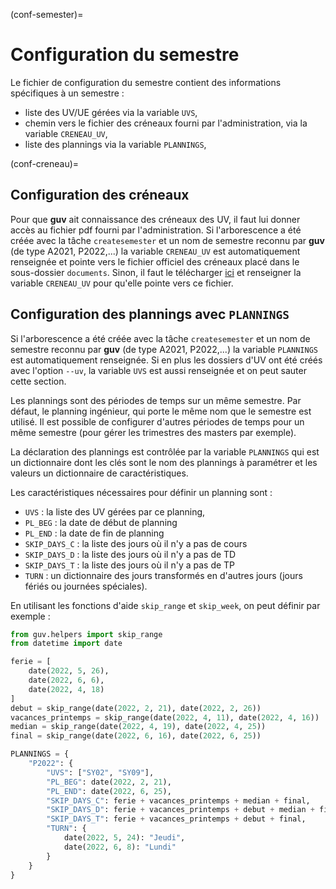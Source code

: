 (conf-semester)=

# Configuration du semestre

Le fichier de configuration du semestre contient des informations
spécifiques à un semestre :

- liste des UV/UE gérées via la variable `UVS`,
- chemin vers le fichier des créneaux fourni par l'administration, via
  la variable `CRENEAU_UV`,
- liste des plannings via la variable `PLANNINGS`,

(conf-creneau)=

## Configuration des créneaux

Pour que **guv** ait connaissance des créneaux des UV, il faut lui donner accès
au fichier pdf fourni par l'administration. Si l'arborescence a été créée avec
la tâche `createsemester` et un nom de semestre reconnu par **guv** (de type
A2021, P2022,...) la variable `CRENEAU_UV` est automatiquement renseignée et
pointe vers le fichier officiel des créneaux placé dans le sous-dossier
`documents`. Sinon, il faut le télécharger
[ici](https://webapplis.utc.fr/ent/services/services.jsf?sid=578) et renseigner
la variable `CRENEAU_UV` pour qu'elle pointe vers ce fichier.

## Configuration des plannings avec `PLANNINGS`

Si l'arborescence a été créée avec la tâche `createsemester` et un
nom de semestre reconnu par **guv** (de type A2021, P2022,...) la
variable `PLANNINGS` est automatiquement renseignée. Si en plus
les dossiers d'UV ont été créés avec l'option `--uv`, la variable
`UVS` est aussi renseignée et on peut sauter cette section.

Les plannings sont des périodes de temps sur un même semestre. Par
défaut, le planning ingénieur, qui porte le même nom que le semestre
est utilisé. Il est possible de configurer d'autres périodes de temps
pour un même semestre (pour gérer les trimestres des masters par
exemple).

La déclaration des plannings est contrôlée par la variable
`PLANNINGS` qui est un dictionnaire dont les clés sont le nom des
plannings à paramétrer et les valeurs un dictionnaire de
caractéristiques.

Les caractéristiques nécessaires pour définir un planning sont :

- `UVS` : la liste des UV gérées par ce planning,
- `PL_BEG` : la date de début de planning
- `PL_END` : la date de fin de planning
- `SKIP_DAYS_C` : la liste des jours où il n'y a pas de cours
- `SKIP_DAYS_D` : la liste des jours où il n'y a pas de TD
- `SKIP_DAYS_T` : la liste des jours où il n'y a pas de TP
- `TURN` : un dictionnaire des jours transformés en d'autres jours
  (jours fériés ou journées spéciales).

En utilisant les fonctions d'aide `skip_range` et `skip_week`, on
peut définir par exemple :

```python
from guv.helpers import skip_range
from datetime import date

ferie = [
    date(2022, 5, 26),
    date(2022, 6, 6),
    date(2022, 4, 18)
]
debut = skip_range(date(2022, 2, 21), date(2022, 2, 26))
vacances_printemps = skip_range(date(2022, 4, 11), date(2022, 4, 16))
median = skip_range(date(2022, 4, 19), date(2022, 4, 25))
final = skip_range(date(2022, 6, 16), date(2022, 6, 25))

PLANNINGS = {
    "P2022": {
        "UVS": ["SY02", "SY09"],
        "PL_BEG": date(2022, 2, 21),
        "PL_END": date(2022, 6, 25),
        "SKIP_DAYS_C": ferie + vacances_printemps + median + final,
        "SKIP_DAYS_D": ferie + vacances_printemps + debut + median + final,
        "SKIP_DAYS_T": ferie + vacances_printemps + debut + final,
        "TURN": {
            date(2022, 5, 24): "Jeudi",
            date(2022, 6, 8): "Lundi"
        }
    }
}
```
